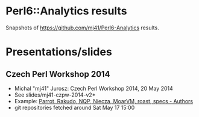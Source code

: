 Perl6::Analytics results
========================

Snapshots of https://github.com/mj41/Perl6-Analytics results.

Presentations/slides
====================

Czech Perl Workshop 2014
------------------------
* Michal "mj41" Jurosz: Czech Perl Workshop 2014, 20 May 2014
* See slides/mj41-czpw-2014-v2*
* Example: [Parrot, Rakudo, NQP, Niecza, MoarVM, roast, specs - Authors](https://raw.githubusercontent.com/mj41/Perl6-Analytics-results/master/slides/mj41-czpw-2014-v2/pres-d03t04.png)
* git repositories fetched around Sat May 17 15:00
